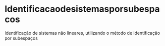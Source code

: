 # Identificacaodesistemasporsubespacos
Identificação de sistemas não lineares, utilizando o método de identificação por subespaços
